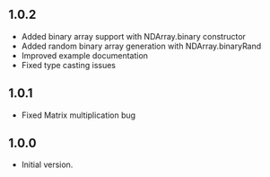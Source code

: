 
## 1.0.2
* Added binary array support with NDArray.binary constructor
* Added random binary array generation with NDArray.binaryRand
* Improved example documentation
* Fixed type casting issues

## 1.0.1
* Fixed Matrix multiplication bug

## 1.0.0

- Initial version.
